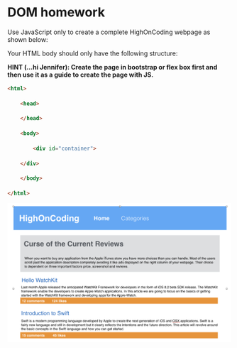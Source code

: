# DOM homework


Use JavaScript only to create a complete HighOnCoding webpage as shown below:

Your HTML body should only have the following structure:

**HINT (...hi Jennifer): Create the page in bootstrap or flex box first and then use it as a guide to create the page with JS.**

```html
<html>

    <head>
        
    </head>

    <body>

        <div id="container">

    </div>

    </body>

</html>
```

![](./HighOnCoding.png)